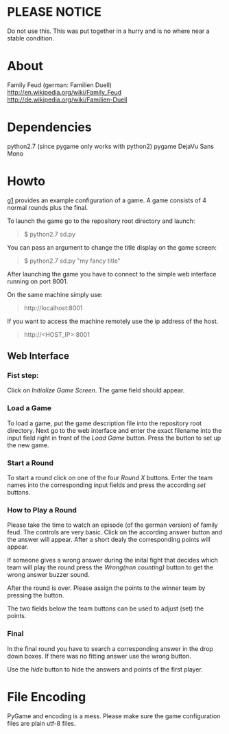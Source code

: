 PLEASE NOTICE
=============

Do not use this. This was put together in a hurry and is no where near a stable
condition.


About
=====

Family Feud (german: Familien Duell)
http://en.wikipedia.org/wiki/Family_Feud
http://de.wikipedia.org/wiki/Familien-Duell

Dependencies
============

python2.7 (since pygame only works with python2)
pygame
DejaVu Sans Mono


Howto
=====

[g1](https://github.com/fiji-flo/duell/blob/master/g1) provides an example
configuration of a game. A game consists of 4 normal rounds plus the final.

To launch the game go to the repository root directory and launch:

> $ python2.7 sd.py

You can pass an argument to change the title display on the game screen:

> $ python2.7 sd.py "my fancy title"

After launching the game you have to connect to the simple web interface
running on port 8001.

On the same machine simply use:

> http://localhost:8001

If you want to access the machine remotely use the ip address of the host.

> http://<HOST_IP>:8001


Web Interface
-------------

### Fist step:

Click on *Initialize Game Screen*. The game field should appear.

### Load a Game

To load a game, put the game description file into the repository root
directory. Next go to the web interface and enter the exact filename into
the input field right in front of the *Load Game* button. Press the button to
set up the new game.

### Start a Round

To start a round click on one of the four *Round X* buttons. Enter the team
names into the corresponding input fields and press the according *set* buttons.

### How to Play a Round

Please take the time to watch an episode (of the german version) of family feud.
The controls are very basic. Click on the according answer button and the answer
will appear. After a short dealy the corresponding points will appear.

If someone gives a wrong answer during the inital fight that decides which team
will play the round press the *Wrong(non counting)* button to get the wrong
answer buzzer sound.

After the round is over. Please assign the points to the winner team by pressing
the *<team name>* button.

The two fields below the team buttons can be used to adjust (set) the points.

### Final

In the final round you have to search a corresponding answer in the drop down
boxes. If there was no fitting answer use the wrong button.

Use the *hide* button to hide the answers and points of the first player.

File Encoding
=============

PyGame and encoding is a mess. Please make sure the game configuration files are
plain utf-8 files.
